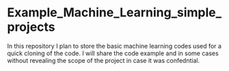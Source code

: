 # Example_Machine_Learning_simple_projects

In this repository I plan to store the basic machine learning codes used for a quick cloning of the code. I will share the code example and in some cases without revealing the scope of the project in case it was confedntial.

